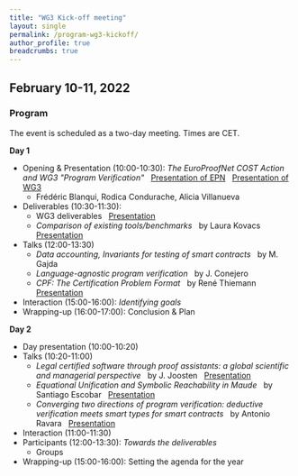 ```yaml
---
title: "WG3 Kick-off meeting"
layout: single
permalink: /program-wg3-kickoff/
author_profile: true
breadcrumbs: true
---
```



## February 10-11, 2022


### Program

The event is scheduled as a two-day meeting. Times are CET.

**Day 1**

* Opening & Presentation (10:00-10:30): _The EuroProofNet COST Action and WG3 "Program Verification"_ &nbsp; [Presentation of EPN](./WG3-resources/Feb2022/EPN_presentation_Blanqui.pdf) &nbsp; [Presentation of WG3](./WG3-resources/Feb2022/WG3-presentation-kick-off-p1.pdf)
  -  Fr&eacute;d&eacute;ric Blanqui, Rodica Condurache, Alicia Villanueva
* Deliverables (10:30-11:30): 
  - WG3 deliverables &nbsp; [Presentation](./WG3-resources/Feb2022/WG3-presentation-kick-off-p2.pdf)
  - _Comparison of existing tools/benchmarks_ &nbsp; by Laura Kovacs &nbsp; [Presentation](./WG3-resources/Feb2022/WG3_Tools_Benchmarks_Kovacs.pdf)
* Talks (12:00-13:30)
  - _Data accounting, Invariants for testing of smart contracts_ &nbsp; by M. Gajda
  <!-- - _Formal verification of logic proposals_ &nbsp; by A. Sayin -->
  - _Language-agnostic program verification_ &nbsp; by J. Conejero
  - _CPF: The Certification Problem Format_ &nbsp; by Ren&eacute; Thiemann &nbsp; [Presentation](./WG3-resources/Feb2022/CPF_presentation_Thiemann.pdf)
* Interaction (15:00-16:00): _Identifying goals_
* Wrapping-up (16:00-17:00): Conclusion & Plan

**Day 2**

* Day presentation (10:00-10:20)
* Talks (10:20-11:00)
  - _Legal certified software through proof assistants: a global scientific and managerial perspective_ &nbsp; by J. Joosten &nbsp; [Presentation](./WG3-resources/Feb2022/2022JoostenEPNTalk.pdf)
  - _Equational Unification and Symbolic Reachability in Maude_ &nbsp; by Santiago Escobar &nbsp; [Presentation](./WG3-resources/Feb2022/escobar-part1.pdf)
  - _Converging two directions of program verification: deductive verification meets smart types for smart contracts_ &nbsp; by Antonio Ravara &nbsp; [Presentation](./WG3-resources/Feb2022/presentation_Ravara.pdf)
* Interaction (11:00-11:30)
* Participants (12:00-13:30): _Towards the deliverables_
  - Groups
* Wrapping-up (15:00-16:00): Setting the agenda for the year


